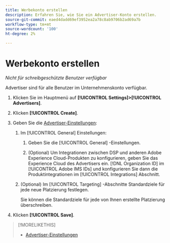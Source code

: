 ```yaml
---
title: Werbekonto erstellen
description: Erfahren Sie, wie Sie ein Advertiser-Konto erstellen.
source-git-commit: eaed4dadd69ef3952ea2a78c8ab9706b2ad69a7b
workflow-type: tm+mt
source-wordcount: '100'
ht-degree: 2%

---
```


# Werbekonto erstellen

*Nicht für schreibgeschützte Benutzer verfügbar*

Advertiser sind für alle Benutzer im Unternehmenskonto verfügbar.

1. Klicken Sie im Hauptmenü auf **[!UICONTROL Settings]>[!UICONTROL Advertisers]**.

1. Klicken **[!UICONTROL Create]**.

1. Geben Sie die [Advertiser-Einstellungen](advertiser-settings.md):

   1. Im [!UICONTROL General] Einstellungen:

      1. Geben Sie die [!UICONTROL General] -Einstellungen.

      1. (Optional) Um Integrationen zwischen DSP und anderen Adobe Experience Cloud-Produkten zu konfigurieren, geben Sie das Experience Cloud des Advertisers ein. [!DNL Organization ID] im [!UICONTROL Adobe IMS IDs] und konfigurieren Sie dann die Produktintegrationen im [!UICONTROL Integrations] Abschnitt.
   1. (Optional) Im [!UICONTROL Targeting] -Abschnitte Standardziele für jede neue Platzierung festlegen.

      Sie können die Standardziele für jede von Ihnen erstellte Platzierung überschreiben.


1. Klicken **[!UICONTROL Save]**.

>[!MORELIKETHIS]
>
>* [Advertiser-Einstellungen](/help/dsp/admin/advertiser-settings.md)

